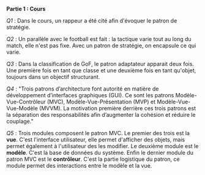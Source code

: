 **Partie 1 : Cours**

*Q1* : Dans le cours, un rappeur a été cité afin d'évoquer le patron de stratégie.

*Q2* : Un parallèle avec le football est fait : la tactique varie tout au long du match, elle n'est pas fixe. Avec un patron de stratégie, on encapsule ce qui varie.

*Q3* : Dans la classification de GoF, le patron adaptateur apparait deux fois. Une première fois en tant que classe et une deuxième fois en tant qu'objet, toujours dans un objectif structurant.

*Q4* : "Trois patrons d’architecture font autorité en matière de développement d’interfaces graphiques (GUI). Ce sont les patrons Modèle-Vue-Contrôleur (MVC), Modèle-Vue-Présentation (MVP) et Modèle-Vue-Vue-Modèle (MVVM). La motivation première derrière ces trois patrons est la séparation des responsabilités afin d’augmenter la cohésion et réduire le couplage."

*Q5* : Trois modules composent le patron MVC. Le premier des trois est la **vue**. C'est l'interface utilisateur, elle permet d'afficher des objets, mais permet également à l'utilisateur des les modifier. Le deuxième module est le **modèle**. C'est la base de données du système. Enfin le dernier module du patron MVC est le **contrôleur**. C'est la partie logistique du patron, ce module permet des interactions entre le modèle et la vue.